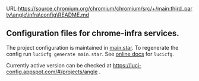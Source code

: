 URL:https://source.chromium.org/chromium/chromium/src/+/main:third_party\angle\infra\config\README.md
## Configuration files for chrome-infra services.

The project configuration is maintained in [main.star](main.star). To regenerate the config
run `lucicfg generate main.star`. See [online docs][docs] for `lucicfg`.

Currently active version can be checked at
https://luci-config.appspot.com/#/projects/angle .

[docs]: https://chromium.googlesource.com/infra/luci/luci-go/+/refs/heads/main/lucicfg/doc/README.md
